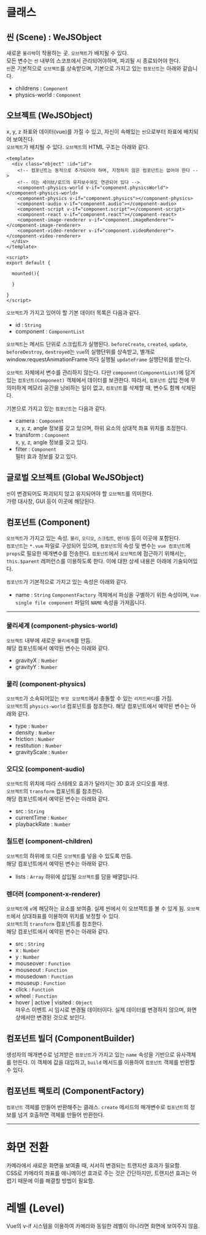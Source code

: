 # 클래스

## 씬 (Scene) : WeJSObject
새로운 `물리력`이 작용하는 곳. `오브젝트`가 배치될 수 있다.  
모든 변수는 `씬` 내부의 스코프에서 관리되어야하며, 파괴될 시 종료되어야 한다.  
`씬`은 기본적으로 `오브젝트`를 상속받으며, 기본으로 가지고 있는 `컴포넌트`는 아래와 같습니다.

* childrens : `Component`
* physics-world : `Component`


## 오브젝트 (WeJSObject)
x, y, z 좌표와 데이터(vue)를 가질 수 있고, 자신이 속해있는 `씬`으로부터 좌표에 배치되어 보여진다.  
`오브젝트`가 배치될 수 있다. `오브젝트`의 HTML 구조는 아래와 같다.

```
<template>
  <div class="object" :id="id">
    <!-- 컴포넌트는 동적으로 추가되어야 하며, 지정하지 않은 컴포넌트는 없어야 한다 -->
    <!-- 이는 세이브/로드의 유지보수와도 연관되어 있다 -->
    <component-physics-world v-if="component.physicsWorld"></component-physics-world>
    <component-physics v-if="component.physics"></component-physics>
    <component-audio v-if="component.audio"></component-audio>
    <component-script v-if="component.script"></component-script>
    <component-react v-if="component.react"></component-react>
    <component-image-renderer v-if="component.imageRenderer"></component-image-renderer>
    <component-video-renderer v-if="component.videoRenderer"></component-video-renderer>
  </div>
</template>

<script>
export default {

  mounted(){

  }

}
</script>
```

`오브젝트`가 가지고 있어야 할 기본 데이터 목록은 다음과 같다.
* id : `String`
* component : `ComponentList`

`오브젝트`는 메서드 단위로 스크립트가 실행된다. `beforeCreate`, `created`, `update`, `beforeDestroy`, `destroyed`는 `vue`의 실행단위를 상속받고, 별개로 window.requestAnimationFrame 마다 실행될 `updateFrame` 실행단위를 받는다.

`오브젝트` 자체에서 변수를 관리하지 않는다. 다만 `component(ComponentList)`에 담겨있는 `컴포넌트(Component)` 객체에서 데이터를 보관한다. 따라서, `컴포넌트` 삽입 전에 무의미하게 메모리 공간을 낭비하는 일이 없고, `컴포넌트`를 삭제할 때, 변수도 함께 삭제된다.

기본으로 가지고 있는 `컴포넌트`는 다음과 같다.
* camera : `Component`  
  x, y, z, angle 정보를 갖고 있으며, 하위 요소의 상대적 좌표 위치를 조정한다.
* transform : `Component`  
  x, y, z, angle 정보를 갖고 있다.
* filter : `Component`  
  필터 효과 정보를 갖고 있다.


## 글로벌 오브젝트 (Global WeJSObject)
`씬`이 변경되어도 파괴되지 않고 유지되어야 할 `오브젝트`를 의미한다.  
가령 대사창, GUI 등이 이곳에 해당된다.


## 컴포넌트 (Component)
`오브젝트`가 가지고 있는 속성. `물리`, `오디오`, `스크립트`, `렌더링` 등이 이곳에 포함된다.  
`컴포넌트`는 `*.vue` 파일로 구성되어 있으며, `컴포넌트`의 속성 및 변수는 `vue 컴포넌트`에 `props`로 필요한 매개변수를 전송한다. `컴포넌트`에서 `오브젝트`에 접근하기 위해서는, `this.$parent` 레퍼런스를 이용하도록 한다. 이에 대한 상세 내용은 아래에 기술되어있다.

`컴포넌트`가 기본적으로 가지고 있는 속성은 아래와 같다.
* name : `String`
  `ComponentFactory` 객체에서 파싱을 구별하기 위한 속성이며,
  `Vue single file component` 파일의 `NAME` 속성을 가져옵니다.

---

### 물리세계 (component-physics-world)
`오브젝트` 내부에 새로운 `물리세계`를 만듬.  
해당 컴포넌트에서 예약된 변수는 아래와 같다.
* gravityX : `Number`
* gravityY : `Number`

### 물리 (component-physics)
`오브젝트`가 소속되어있는 `부모 오브젝트`에서 충돌할 수 있는 `리지드바디`를 가짐.  
`오브젝트`의 `physics-world` 컴포넌트를 참조한다.
해당 컴포넌트에서 예약된 변수는 아래와 같다.
* type : `Number`
* density : `Number`
* friction : `Number`
* restitution : `Number`
* gravityScale : `Number`

### 오디오 (component-audio)
`오브젝트`의 위치에 따라 스테레오 효과가 달라지는 3D 효과 오디오를 재생.  
`오브젝트`의 `transform` 컴포넌트를 참조한다.  
해당 컴포넌트에서 예약된 변수는 아래와 같다.
* src : `String`
* currentTime : `Number`
* playbackRate : `Number`

### 칠드런 (component-children)
`오브젝트`의 하위에 또 다른 `오브젝트`를 넣을 수 있도록 만듬.  
해당 컴포넌트에서 예약된 변수는 아래와 같다.
* lists : `Array`
  하위에 삽입될 `오브젝트`를 담을 배열입니다.

### 렌더러 (component-x-renderer)
`오브젝트`에 `x`에 해당하는 요소를 보여줌. 실제 씬에서 이 오브젝트를 볼 수 있게 됨. `오브젝트`에서 상대좌표를 이용하여 위치를 보정할 수 있다.  
`오브젝트`의 `transform` 컴포넌트를 참조한다.  
해당 컴포넌트에서 예약된 변수는 아래와 같다.
* src : `String`
* x : `Number`
* y : `Number`
* mouseover : `Function`
* mouseout : `Function`
* mousedown : `Function`
* mouseup : `Function`
* click : `Function`
* wheel : `Function`
* hover | active | visited : `Object`  
  마우스 이벤트 시 임시로 변경될 데이터이다. 실제 데이터를 변경하지 않으며, 화면상에서만 변경된 것으로 보인다.

## 컴포넌트 빌더 (ComponentBuilder)
생성자의 매개변수로 넘겨받은 `컴포넌트`가 가지고 있는 `name` 속성을 기반으로 유사객체를 만든다. 이 객체에 값을 대입하고, `build` 메서드를 이용하여 `컴포넌트` 객체를 반환할 수 있다.

## 컴포넌트 팩토리 (ComponentFactory)
`컴포넌트` 객체를 만들어 반환해주는 클래스.
`create` 메서드의 매개변수로 `컴포넌트`의 정보를 넘겨 호출하면 객체를 만들어 반환한다.

---

# 화면 전환

카메라에서 새로운 화면을 보여줄 때, 서서히 변경되는 트랜지션 효과가 필요함.  
CSS로 카메라의 좌표를 애니메이션 효과로 주는 것은 간단하지만, 트랜지션 효과는 어렵기 때문에 이를 해결할 방법이 필요함.

# 레벨 (Level)

Vue의 v-if 시스템을 이용하여 카메라와 동일한 레벨이 아니라면 화면에 보여주지 않음.